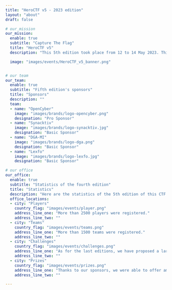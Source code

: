 ```yaml
---
title: "HeroCTF v5 - 2023 edition"
layout: "about"
draft: false

# our_mission
our_mission:
  enable: true
  subtitle: "Capture The Flag"
  title: "HeroCTF v5"
  description: "This 5th edition took place from 12 to 14 May 2023. This online cybersecurity competition will consist of a wide variety of challenges. The best teams will leave with impressive prizes."

  image: "images/events/HeroCTF_v5_banner.png"


# our team
our_team:
  enable: true
  subtitle: "Fifth edition's sponsors"
  title: "Sponsors"
  description: ""
  team:
  - name: "OpenCyber"
    image: "images/brands/logo-opencyber.png"
    designation: "Pro Sponsor"
  - name: "Synacktiv"
    image: "images/brands/logo-synacktiv.jpg"
    designation: "Basic Sponsor"
  - name: "DGA-MI"
    image: "images/brands/logo-dga.png"
    designation: "Basic Sponsor"
  - name: "Lexfo"
    image: "images/brands/logo-lexfo.jpg"
    designation: "Basic Sponsor"

# our office
our_office:
  enable: true
  subtitle: "Statistics of the fourth edition"
  title: "Statistics"
  description: "Here are the statistics of the 5th edition of this CTF."
  office_locations:
  - city: "Players"
    country_flag: "images/events/player.png"
    address_line_one: "More than 2500 players were registered."
    address_line_two: ""
  - city: "Teams"
    country_flag: "images/events/teams.png"
    address_line_one: "More than 1500 teams were registered."
    address_line_two: ""
  - city: "Challenges"
    country_flag: "images/events/challenges.png"
    address_line_one: "As for the last editions, we have proposed a large number of challenges in all categories of CTF (web, forensics, reverse, pwn, steganography...)"
    address_line_two: ""
  - city: "Prizes"
    country_flag: "images/events/prizes.png"
    address_line_one: "Thanks to our sponsors, we were able to offer amazon gift cards & hand-made HeroCTF sweats."
    address_line_two: ""

---
```

